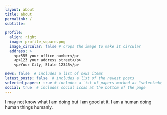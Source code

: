 ```yaml
---
layout: about
title: about
permalink: /
subtitle:

profile:
  align: right
  image: profile_square.png
  image_circular: false # crops the image to make it circular
  address: >
    <p>555 your office number</p>
    <p>123 your address street</p>
    <p>Your City, State 12345</p>

news: false  # includes a list of news items
latest_posts: false  # includes a list of the newest posts
selected_papers: true # includes a list of papers marked as "selected={true}"
social: true  # includes social icons at the bottom of the page
---
```


I may not know what I am doing but I am good at it. I am a human doing human things humanly. 
